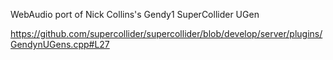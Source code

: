 WebAudio port of Nick Collins's Gendy1 SuperCollider UGen

https://github.com/supercollider/supercollider/blob/develop/server/plugins/GendynUGens.cpp#L27
